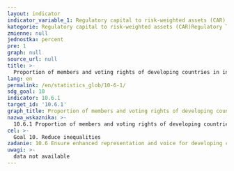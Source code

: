 ```yaml
---
layout: indicator
indicator_variable_1: Regulatory capital to risk-weighted assets (CAR),Net open position in foreign exchange to capital,Regulatory Tier I capital to risk-weighted assets,Nonperforming loans net of provisions to capital,Nonperforming loans to total gross loans,Sectoral distribution of loans to total loans residents,Return on assets (ROA),Return on equity (ROE),Interest margin / Net interest income to gross income,Noninterest expenses to gross income,Liquid assets to total assets (liquid asset ratio),Liquid assets to short-term liabilities
kategorie: Regulatory capital to risk-weighted assets (CAR)Regulatory Tier I capital to risk-weighted assetsNonperforming loans net of provisions to capitalNonperforming loans to total gross loansSectoral distribution of loans to total loans residentsReturn on assetsReturn on equityInterest margin to gross incomeNoninterest expenses to gross incomeLiquid assets to total assets (liquid asset ratio)Liquid assets to short-term liabilitiesNet open position in foreign exchange to capital
zmienne: null
jednostka: percent
pre: 1
graph: null
source_url: null
title: >-
  Proportion of members and voting rights of developing countries in international organizations
lang: en
permalink: /en/statistics_glob/10-6-1/
sdg_goal: 10
indicator: 10.6.1
target_id: '10.6.1'
graph_title: Proportion of members and voting rights of developing countries in international organizations
nazwa_wskaznika: >-
  10.6.1 Proportion of members and voting rights of developing countries in international organizations
cel: >-
  Goal 10. Reduce inequalities
zadanie: 10.6 Ensure enhanced representation and voice for developing countries in decision-making in global international economic and financial institutions in order to deliver more effective, credible, accountable and legitimate institutions
uwagi: >-
  data not available
---
```

